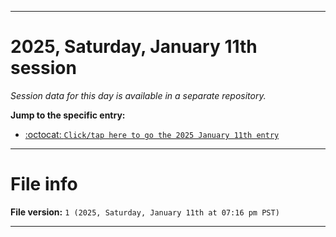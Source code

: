 
***

# 2025, Saturday, January 11th session

_Session data for this day is available in a separate repository._

**Jump to the specific entry:**

- [:octocat: `Click/tap here to go the 2025 January 11th entry`](https://github.com/seanpm2001/SeansLifeArchive_Images_TinyTower_Y2025/tree/SeansLifeArchive_Images_TinyTower_Y2025_Main-dev/2025/01_January/11/)

***

# File info

**File version:** `1 (2025, Saturday, January 11th at 07:16 pm PST)`

***
